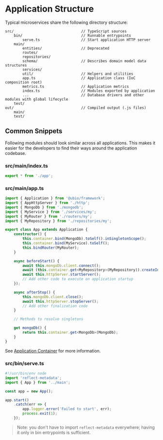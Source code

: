 # Application Structure

Typical microservices share the following directory structure:

```
src/                               // TypeScript sources
    bin/                           // Runnable entrypoints
        serve.ts                   // Start application HTTP server
    main/
        entities/                  // Deprecated
        routes/
        repositories/
        schema/                    // Describes domain model data structures
        services/
        util/                      // Helpers and utilities
        app.ts                     // Application class (IoC composition root)
        metrics.ts                 // Application metrics
        index.ts                   // Modules exported by application
        ...                        // Database drivers and other modules with global lifecycle
    test/
out/                               // Compiled output (.js files)
    main/
    test/
```

## Common Snippets

Following modules should look similar across all applications. This makes it easier for the developers to find their ways around the application codebase.

### src/main/index.ts

```ts
export * from './app';
```

### src/main/app.ts

```ts
import { Application } from '@ubio/framework';
import { AppHttpServer } from './http';
import { MongoDb } from './mongodb';
import { MyService } from './services/my';
import { MyRouter } from './routers/my';
import { MyRepository } from './repositories/my';

export class App extends Application {
    constructor() {
        this.container.bind(MongoDb).toSelf().inSingletonScope();
        this.container.bind(MyService).toSelf();
        this.bindRouter(MyRouter);
    }

    async beforeStart() {
        await this.mongoDb.client.connect();
        await (this.container.get<MyRepository>(MyRepository)).createIndexes();
        await this.httpServer.startServer();
        // Add other code to execute on application startup
    });

    async afterStop() {
        this.mongoDb.client.close();
        await this.httpServer.stopServer();
        // Add other finalization code
    }

    // Methods to resolve singletons

    get mongoDb() {
        return this.container.get<MongoDb>(MongoDb);
    }
}
```

See [Application Container](./application.md) for more information.

### src/bin/serve.ts

```ts
#!/usr/bin/env node
import 'reflect-metadata';
import { App } from '../main';

const app = new App();

app.start()
    .catch(err => {
        app.logger.error('Failed to start', err);
        process.exit(1);
    });
```

> Note: you don't have to import `reflect-metadata` everywhere; having it only in bin entrypoints is sufficient.
